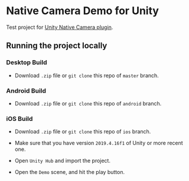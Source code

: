 # Native Camera Demo for Unity

Test project for [Unity Native Camera plugin](https://github.com/yasirkula/UnityNativeCamera).

## Running the project locally

### Desktop Build
* Download `.zip` file or `git clone` this repo of `master` branch.

### Android Build
* Download `.zip` file or `git clone` this repo of `android` branch.

### iOS Build
* Download `.zip` file or `git clone` this repo of `ios` branch.

* Make sure that you have version `2019.4.16f1` of Unity or more recent one.
* Open `Unity Hub` and import the project.
* Open the `Demo` scene, and hit the play button.